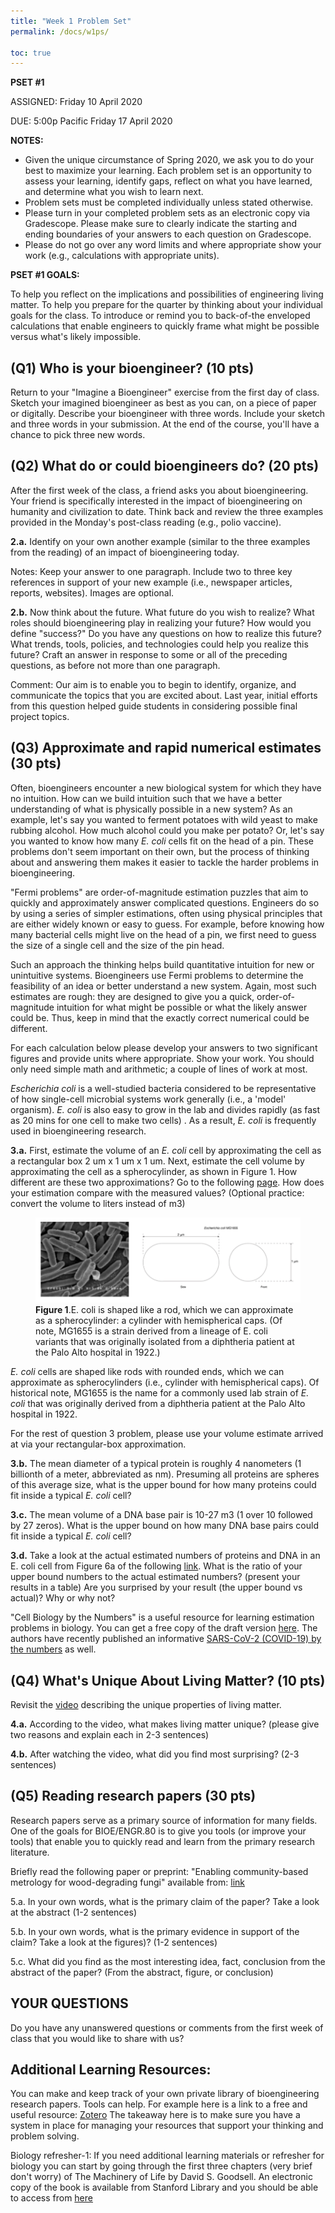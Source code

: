 ```yaml
---
title: "Week 1 Problem Set"
permalink: /docs/w1ps/

toc: true
---
```


**PSET #1**

ASSIGNED: Friday 10 April 2020

DUE: 5:00p Pacific Friday 17 April 2020

**NOTES:**

- Given the unique circumstance of Spring 2020, we ask you to do your best to maximize your learning. Each problem set is an opportunity to assess your learning, identify gaps, reflect on what you have learned, and determine what you wish to learn next.
- Problem sets must be completed individually unless stated otherwise.
- Please turn in your completed problem sets as an electronic copy via Gradescope. Please make sure to clearly indicate the starting and ending boundaries of your answers to each question on Gradescope.
- Please do not go over any word limits and where appropriate show your work (e.g., calculations with appropriate units).

**PSET #1 GOALS:**

To help you reflect on the implications and possibilities of engineering living matter. To help you prepare for the quarter by thinking about your individual goals for the class. To introduce or remind you to back-of-the enveloped calculations that enable engineers to quickly frame what might be possible versus what&#39;s likely impossible.

## **(Q1) Who is your bioengineer? (10 pts)**

Return to your &quot;Imagine a Bioengineer&quot; exercise from the first day of class. Sketch your imagined bioengineer as best as you can, on a piece of paper or digitally. Describe your bioengineer with three words. Include your sketch and three words in your submission. At the end of the course, you&#39;ll have a chance to pick three new words.

## **(Q2) What do or could bioengineers do? (20 pts)**

After the first week of the class, a friend asks you about bioengineering. Your friend is specifically interested in the impact of bioengineering on humanity and civilization to date. Think back and review the three examples provided in the Monday&#39;s post-class reading (e.g., polio vaccine).

**2.a.** Identify on your own another example (similar to the three examples from the reading) of an impact of bioengineering today.

Notes: Keep your answer to one paragraph. Include two to three key references in support of your new example (i.e., newspaper articles, reports, websites). Images are optional.

**2.b.** Now think about the future. What future do you wish to realize? What roles should bioengineering play in realizing your future? How would you define &quot;success?&quot; Do you have any questions on how to realize this future? What trends, tools, policies, and technologies could help you realize this future? Craft an answer in response to some or all of the preceding questions, as before not more than one paragraph.

Comment: Our aim is to enable you to begin to identify, organize, and communicate the topics that you are excited about. Last year, initial efforts from this question helped guide students in considering possible final project topics.

## **(Q3) Approximate and rapid numerical estimates (30 pts)**

Often, bioengineers encounter a new biological system for which they have no intuition. How can we build intuition such that we have a better understanding of what is physically possible in a new system? As an example, let&#39;s say you wanted to ferment potatoes with wild yeast to make rubbing alcohol. How much alcohol could you make per potato? Or, let&#39;s say you wanted to know how many _E. coli_ cells fit on the head of a pin. These problems don&#39;t seem important on their own, but the process of thinking about and answering them makes it easier to tackle the harder problems in bioengineering.

&quot;Fermi problems&quot; are order-of-magnitude estimation puzzles that aim to quickly and approximately answer complicated questions. Engineers do so by using a series of simpler estimations, often using physical principles that are either widely known or easy to guess. For example, before knowing how many bacterial cells might live on the head of a pin, we first need to guess the size of a single cell and the size of the pin head.

Such an approach the thinking helps build quantitative intuition for new or unintuitive systems. Bioengineers use Fermi problems to determine the feasibility of an idea or better understand a new system. Again, most such estimates are rough: they are designed to give you a quick, order-of-magnitude intuition for what might be possible or what the likely answer could be. Thus, keep in mind that the exactly correct numerical could be different.

For each calculation below please develop your answers to two significant figures and provide units where appropriate. Show your work. You should only need simple math and arithmetic; a couple of lines of work at most.

_Escherichia coli_ is a well-studied bacteria considered to be representative of how single-cell microbial systems work generally (i.e., a &#39;model&#39; organism). _E. coli_ is also easy to grow in the lab and divides rapidly (as fast as 20 mins for one cell to make two cells) . As a result, _E. coli_ is frequently used in bioengineering research.

**3.a.** First, estimate the volume of an _E. coli_ cell by approximating the cell as a rectangular box 2 um x 1 um x 1 um. Next, estimate the cell volume by approximating the cell as a spherocylinder, as shown in Figure 1. How different are these two approximations? Go to the following [page](https://bionumbers.hms.harvard.edu/bionumber.aspx?&amp;id=100004&amp;ver=20). How does your estimation compare with the measured values? (Optional practice: convert the volume to liters instead of m3)


<figure>
<a href="/assets/images/w1ps.png"><img src="/assets/images/w1ps.png"></a>
<figcaption><b>Figure 1</b>.E. coli is shaped like a rod, which we can approximate as a spherocylinder: a cylinder with hemispherical caps. (Of note, MG1655 is a strain derived from a lineage of E. coli variants that was originally isolated from a diphtheria patient at the Palo Alto hospital in 1922.)</figcaption>
</figure>


_E. coli_ cells are shaped like rods with rounded ends, which we can approximate as spherocylinders (i.e., cylinder with hemispherical caps). Of historical note, MG1655 is the name for a commonly used lab strain of _E. coli_ that was originally derived from a diphtheria patient at the Palo Alto hospital in 1922.

For the rest of question 3 problem, please use your volume estimate arrived at via your rectangular-box approximation.

**3.b.** The mean diameter of a typical protein is roughly 4 nanometers (1 billionth of a meter, abbreviated as nm). Presuming all proteins are spheres of this average size, what is the upper bound for how many proteins could fit inside a typical _E. coli_ cell?

**3.c.** The mean volume of a DNA base pair is 10-27 m3 (1 over 10 followed by 27 zeros). What is the upper bound on how many DNA base pairs could fit inside a typical _E. coli_ cell?

**3.d.** Take a look at the actual estimated numbers of proteins and DNA in an E. coli cell from Figure 6a of the following [link](http://book.bionumbers.org/the-geography-of-the-cell/). What is the ratio of your upper bound numbers to the actual estimated numbers? (present your results in a table) Are you surprised by your result (the upper bound vs actual)? Why or why not?

&quot;Cell Biology by the Numbers&quot; is a useful resource for learning estimation problems in biology. You can get a free copy of the draft version [here](http://book.bionumbers.org/). The authors have recently published an informative [SARS-CoV-2 (COVID-19) by the numbers](https://cdn.elifesciences.org/articles/57309/elife-57309-v3.pdf) as well.

## (Q4) What&#39;s Unique About Living Matter? (10 pts)

Revisit the [video](https://youtu.be/NpZ3PXTnxdw) describing the unique properties of living matter.

**4.a.** According to the video, what makes living matter unique? (please give two reasons and explain each in 2-3 sentences)

**4.b.** After watching the video, what did you find most surprising? (2-3 sentences)

## (Q5) Reading research papers (30 pts)

Research papers serve as a primary source of information for many fields. One of the goals for BIOE/ENGR.80 is to give you tools (or improve your tools) that enable you to quickly read and learn from the primary research literature.

Briefly read the following paper or preprint: &quot;Enabling community-based metrology for wood-degrading fungi&quot; available from: [link](https://fungalbiolbiotech.biomedcentral.com/articles/10.1186/s40694-020-00092-2)

5.a. In your own words, what is the primary claim of the paper? Take a look at the abstract (1-2 sentences)

5.b. In your own words, what is the primary evidence in support of the claim? Take a look at the figures)? (1-2 sentences)

5.c. What did you find as the most interesting idea, fact, conclusion from the abstract of the paper? (From the abstract, figure, or conclusion)

## YOUR QUESTIONS

Do you have any unanswered questions or comments from the first week of class that you would like to share with us?

## Additional Learning Resources:

You can make and keep track of your own private library of bioengineering research papers.  Tools can help.  For example here is a link to a free and useful resource: [Zotero](https://www.zotero.org/) The takeaway here is to make sure you have a system in place for managing your resources that support your thinking and problem solving.

Biology refresher-1: If you need additional learning materials or refresher for biology you can start by going through the first three chapters (very brief don&#39;t worry) of The Machinery of Life by David S. Goodsell. An electronic copy of the book is available from Stanford Library and you should be able to access from [here](https://stanford.idm.oclc.org/login?url=https://link.springer.com/book/10.1007%2F978-0-387-84925-6)
